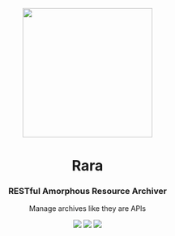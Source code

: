 <p align="center"> <img src="https://raw.githubusercontent.com/fluidtrends/rara/master/logo.png" width="256px"> 

<h1 align="center"> Rara </h1>
<h3 align="center"> RESTful Amorphous Resource Archiver </h3>
<p align="center"> Manage archives like they are APIs </p>

</p>

<p align="center">
<a href="https://circleci.com/gh/fluidtrends/workflows/rara"><img src="https://circleci.com/gh/fluidtrends/rara.svg?style=svg"/></a>
<a href="https://codeclimate.com/github/fluidtrends/rara/maintainability"><img src="https://api.codeclimate.com/v1/badges/e22794e01b98efc81b34/maintainability" /></a>
<a href="https://codeclimate.com/github/fluidtrends/rara/test_coverage"><img src="https://api.codeclimate.com/v1/badges/e22794e01b98efc81b34/test_coverage" /></a>
</p>
